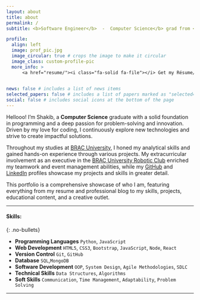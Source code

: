 ```yaml
---
layout: about
title: about
permalink: /
subtitle: <b>Software Engineer</b>  -  Computer Science</b> grad from <a href='https://www.bracu.ac.bd/'>BRAC University</a> <i class="fa-solid fa-graduation-cap"></i>

profile:
  align: left
  image: prof_pic.jpg
  image_circular: true # crops the image to make it circular
  image_class: custom-profile-pic
  more_info: >
      <a href="resume/"><i class="fa-solid fa-file"></i> Get my Résume/CV</a>
    

news: false # includes a list of news items
selected_papers: false # includes a list of papers marked as "selected={true}"
social: false # includes social icons at the bottom of the page
---
```

Hellooo! I’m Shakib, a <b>Computer Science</b> graduate with a solid foundation in programming and a deep passion for problem-solving and innovation. Driven by my love for coding, I continuously explore new technologies and strive to create impactful solutions.

Throughout my studies at [BRAC University](https://www.bracu.ac.bd/), I honed my analytical skills and gained hands-on experience through various projects. My extracurricular involvement as an executive in the [BRAC University Robotic Club](https://www.facebook.com/@BRACU.Robotics.Club/) enriched my teamwork and event management abilities, while my [GitHub](https://github.com/Mo-Shakib) and [LinkedIn](https://www.linkedin.com/in/mo-shakib/) profiles showcase my projects and skills in greater detail.


This portfolio is a comprehensive showcase of who I am, featuring everything from my resume and professional blog to my skills, projects, educational content, and a creative outlet.
<hr>

#### <i class="fa-solid fa-code"></i> Skills:

{: .no-bullets}
- __Programming Languages__ `Python`, `JavaScript`
- __Web Development__ `HTML5`, `CSS3`, `Bootstrap`, `JavaScript`, `Node`, `React`
- __Version Control__ `Git`, `GitHub`
- __Database__ `SQL`,`MongoDB`
- __Software Development__ `OOP`, `System Design`, `Agile Methodologies`, `SDLC`
- __Technical Skills__ `Data Structures`, `Algorithms`
- __Soft Skills__ `Communication`, `Time Management`, `Adaptability`, `Problem Solving`

 <hr>